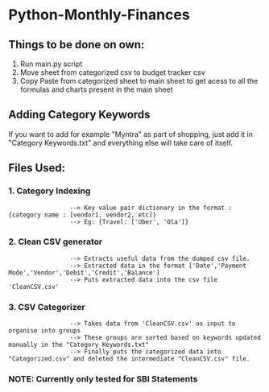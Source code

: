 # Python-Monthly-Finances

## Things to be done on own:
1. Run main.py script
2. Move sheet from categorized csv to budget tracker csv
3. Copy Paste from categorized sheet to main sheet to get acess to all the formulas and charts present in the main sheet



## Adding Category Keywords
If you want to add for example "Myntra" as part of shopping, just add it in "Category Keywords.txt" and everything else will take care of itself.



## Files Used:

### 1. Category Indexing 
                     --> Key value pair dictionary in the format : {category name : [vendor1, vendor2, etc]}
                     --> Eg: {Travel: ['Uber', 'Ola']}



### 2. Clean CSV generator
                     --> Extracts useful data from the dumped csv file.
                     --> Extracted data in the format ['Date','Payment Mode','Vendor','Debit','Credit','Balance']
                     --> Puts extracted data into the csv file 'CleanCSV.csv'



### 3. CSV Categorizer 
                     --> Takes data from 'CleanCSV.csv' as input to organise into groups
                     --> These groups are sorted based on keywords updated manually in the "Category Keywords.txt"
                     --> Finally puts the categorized data into "Categorized.csv" and deleted the intermediate "CleanCSV.csv" file.


### NOTE: Currently only tested for SBI Statements